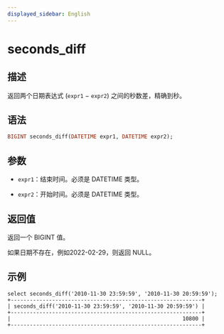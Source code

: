 ```yaml
---
displayed_sidebar: English
---
```


# seconds_diff

## 描述

返回两个日期表达式 (`expr1` − `expr2`) 之间的秒数差，精确到秒。

## 语法

```Haskell
BIGINT seconds_diff(DATETIME expr1, DATETIME expr2);
```

## 参数

- `expr1`：结束时间。必须是 DATETIME 类型。

- `expr2`：开始时间。必须是 DATETIME 类型。

## 返回值

返回一个 BIGINT 值。

如果日期不存在，例如2022-02-29，则返回 NULL。

## 示例

```Plain
select seconds_diff('2010-11-30 23:59:59', '2010-11-30 20:59:59');
+------------------------------------------------------------+
| seconds_diff('2010-11-30 23:59:59', '2010-11-30 20:59:59') |
+------------------------------------------------------------+
|                                                      10800 |
+------------------------------------------------------------+
```